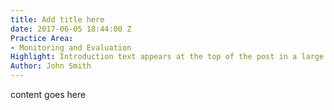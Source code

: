 ```yaml
---
title: Add title here
date: 2017-06-05 18:44:00 Z
Practice Area:
- Monitoring and Evaluation
Highlight: Introduction text appears at the top of the post in a large format
Author: John Smith
---
```


content goes here